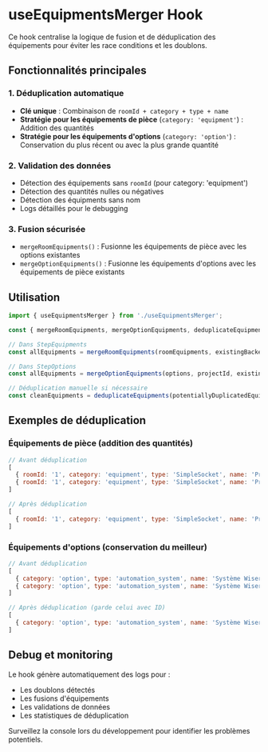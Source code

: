 # useEquipmentsMerger Hook

Ce hook centralise la logique de fusion et de déduplication des équipements pour éviter les race conditions et les doublons.

## Fonctionnalités principales

### 1. Déduplication automatique
- **Clé unique** : Combinaison de `roomId + category + type + name`
- **Stratégie pour les équipements de pièce** (`category: 'equipment'`) : Addition des quantités
- **Stratégie pour les équipements d'options** (`category: 'option'`) : Conservation du plus récent ou avec la plus grande quantité

### 2. Validation des données
- Détection des équipements sans `roomId` (pour category: 'equipment')
- Détection des quantités nulles ou négatives
- Détection des équipments sans nom
- Logs détaillés pour le debugging

### 3. Fusion sécurisée
- `mergeRoomEquipments()` : Fusionne les équipements de pièce avec les options existantes
- `mergeOptionEquipments()` : Fusionne les équipements d'options avec les équipements de pièce existants

## Utilisation

```typescript
import { useEquipmentsMerger } from './useEquipmentsMerger';

const { mergeRoomEquipments, mergeOptionEquipments, deduplicateEquipments } = useEquipmentsMerger();

// Dans StepEquipments
const allEquipments = mergeRoomEquipments(roomEquipments, existingBackendEquipments);

// Dans StepOptions
const allEquipments = mergeOptionEquipments(options, projectId, existingBackendEquipments);

// Déduplication manuelle si nécessaire
const cleanEquipments = deduplicateEquipments(potentiallyDuplicatedEquipments);
```

## Exemples de déduplication

### Équipements de pièce (addition des quantités)
```javascript
// Avant déduplication
[
  { roomId: '1', category: 'equipment', type: 'SimpleSocket', name: 'Prise simple', quantity: 2 },
  { roomId: '1', category: 'equipment', type: 'SimpleSocket', name: 'Prise simple', quantity: 3 }
]

// Après déduplication
[
  { roomId: '1', category: 'equipment', type: 'SimpleSocket', name: 'Prise simple', quantity: 5 }
]
```

### Équipements d'options (conservation du meilleur)
```javascript
// Avant déduplication
[
  { category: 'option', type: 'automation_system', name: 'Système Wiser', quantity: 1, id: null },
  { category: 'option', type: 'automation_system', name: 'Système Wiser', quantity: 1, id: 'abc123' }
]

// Après déduplication (garde celui avec ID)
[
  { category: 'option', type: 'automation_system', name: 'Système Wiser', quantity: 1, id: 'abc123' }
]
```

## Debug et monitoring

Le hook génère automatiquement des logs pour :
- Les doublons détectés
- Les fusions d'équipements
- Les validations de données
- Les statistiques de déduplication

Surveillez la console lors du développement pour identifier les problèmes potentiels. 